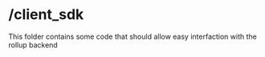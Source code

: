 # /client_sdk

This folder contains some code that should allow easy interfaction with the rollup backend
